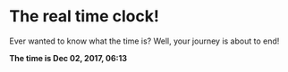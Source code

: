 # The real time clock!

Ever wanted to know what the time is? Well, your journey is about to end!

**The time is Dec 02, 2017, 06:13**